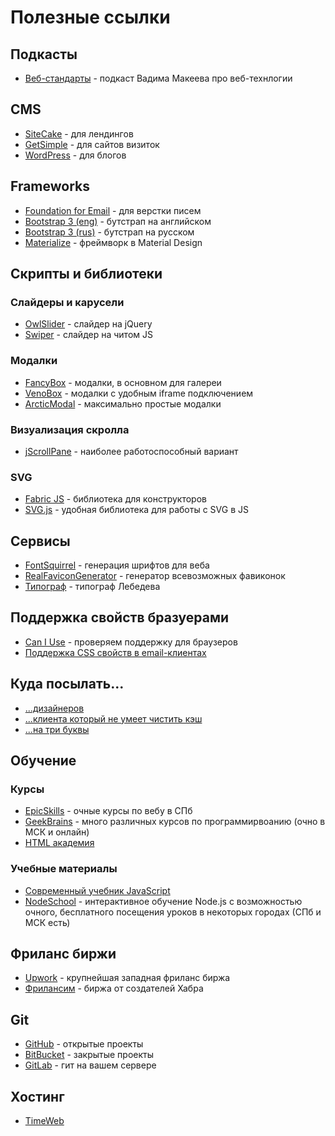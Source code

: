 # Полезные ссылки

## Подкасты
* [Веб-стандарты](https://soundcloud.com/web-standards) - подкаст Вадима Макеева про веб-технлогии

## CMS
* [SiteCake](http://sitecake.com/) - для лендингов
* [GetSimple](http://get-simple.info/) - для сайтов визиток
* [WordPress](https://ru.wordpress.org/) - для блогов

## Frameworks
* [Foundation for Email](http://foundation.zurb.com/emails/email-templates.html) - для верстки писем
* [Bootstrap 3 (eng)](http://getbootstrap.com/) - бутстрап на английском
* [Bootstrap 3 (rus)](http://bootstrap-3.ru/) - бутстрап на русском
* [Materialize](http://materializecss.com/) - фреймворк в Material Design

## Скрипты и библиотеки
### Слайдеры и карусели
* [OwlSlider](https://owlcarousel2.github.io/OwlCarousel2/) - слайдер на jQuery
* [Swiper](http://idangero.us/swiper) - слайдер на читом JS
### Модалки
* [FancyBox](http://fancyapps.com/fancybox/) - модалки, в основном для галереи
* [VenoBox](http://lab.veno.it/venobox/) - модалки с удобным iframe подключением
* [ArcticModal](http://arcticlab.ru/arcticmodal/) - максимально простые модалки
### Визуализация скролла
* [jScrollPane](http://jscrollpane.kelvinluck.com/) - наиболее работоспособный вариант
### SVG
* [Fabric JS](http://fabricjs.com/) - библиотека для конструкторов
* [SVG.js](http://svgjs.com/) - удобная библиотека для работы с SVG в JS

## Сервисы
* [FontSquirrel](https://www.fontsquirrel.com/tools/webfont-generator) - генерация шрифтов для веба
* [RealFaviconGenerator](http://realfavicongenerator.net/) - генератор всевозможных фавиконок
* [Типограф](http://www.artlebedev.ru/tools/typograf/) - типограф Лебедева

## Поддержка свойств бразуерами
* [Can I Use](http://caniuse.com/) - проверяем поддержку для браузеров
* [Поддержка CSS свойств в email-клиентах](https://www.campaignmonitor.com/css/)

## Куда посылать...
* [...дизайнеров](http://i-love-psd.ru/)
* [...клиента который не умеет чистить кэш](http://clearyourcache.info/)
* [...на три буквы](http://natribu.org/)

## Обучение
### Курсы
* [EpicSkills](http://epixx.ru/) - очные курсы по вебу в СПб
* [GeekBrains](https://geekbrains.ru/) - много различных курсов по программирвоанию (очно в МСК и онлайн)
* [HTML академия](https://htmlacademy.ru/courses)
### Учебные материалы
* [Современный учебник JavaScript](https://learn.javascript.ru/)
* [NodeSchool](https://nodeschool.io/ru/) - интерактивное обучение Node.js с возможностью очного, бесплатного посещения уроков в некоторых городах (СПб и МСК есть)

## Фриланс биржи
* [Upwork](https://www.upwork.com) - крупнейшая западная фриланс биржа
* [Фрилансим](https://freelansim.ru) - биржа от создателей Хабра

## Git
* [GitHub](https://github.com) - открытые проекты
* [BitBucket](https://bitbucket.org/) - закрытые проекты
* [GitLab](https://about.gitlab.com/) - гит на вашем сервере

## Хостинг
* [TimeWeb](http://timeweb.com/ru/)
